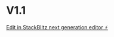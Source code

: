 # V1.1

[Edit in StackBlitz next generation editor ⚡️](https://stackblitz.com/~/github.com/Cedlac69/V1.1)